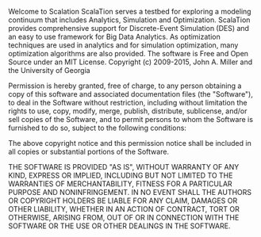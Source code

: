 Welcome to Scalation
ScalaTion serves a testbed for exploring a modeling continuum that includes Analytics, Simulation and Optimization. ScalaTion provides comprehensive support for Discrete-Event Simulation (DES) and an easy to use framework for Big Data Analytics. As optimization techniques are used in analytics and for simulation optimization, many optimization algorithms are also provided. The software is Free and Open Source under an MIT License. 
Copyright (c) 2009-2015, John A. Miller and the University of Georgia

Permission is hereby granted, free of charge, to any person obtaining a copy of this software and associated documentation files (the "Software"), to deal in the Software without restriction, including without limitation the rights to use, copy, modify, merge, publish, distribute, sublicense, and/or sell copies of the Software, and to permit persons to whom the Software is furnished to do so, subject to the following conditions:

The above copyright notice and this permission notice shall be included in all copies or substantial portions of the Software.

THE SOFTWARE IS PROVIDED "AS IS", WITHOUT WARRANTY OF ANY KIND, EXPRESS OR IMPLIED, INCLUDING BUT NOT LIMITED TO THE WARRANTIES OF MERCHANTABILITY, FITNESS FOR A PARTICULAR PURPOSE AND NONINFRINGEMENT. IN NO EVENT SHALL THE AUTHORS OR COPYRIGHT HOLDERS BE LIABLE FOR ANY CLAIM, DAMAGES OR OTHER LIABILITY, WHETHER IN AN ACTION OF CONTRACT, TORT OR OTHERWISE, ARISING FROM, OUT OF OR IN CONNECTION WITH THE SOFTWARE OR THE USE OR OTHER DEALINGS IN THE SOFTWARE. 
